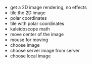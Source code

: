 * get a 2D image rendering, no effects
* tile the 2D image
* polar coordinates
* tile with polar coordinates
* kaleidoscope math
* move center of the image
* mouse for moving
* choose image
* choose server image from server
* choose local image
